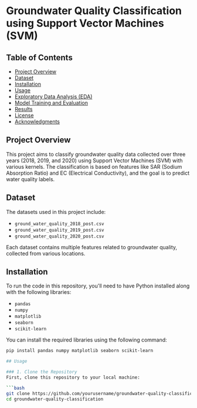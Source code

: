 # Groundwater Quality Classification using Support Vector Machines (SVM)

## Table of Contents
- [Project Overview](#project-overview)
- [Dataset](#dataset)
- [Installation](#installation)
- [Usage](#usage)
- [Exploratory Data Analysis (EDA)](#exploratory-data-analysis-eda)
- [Model Training and Evaluation](#model-training-and-evaluation)
- [Results](#results)
- [License](#license)
- [Acknowledgments](#acknowledgments)

## Project Overview

This project aims to classify groundwater quality data collected over three years (2018, 2019, and 2020) using Support Vector Machines (SVM) with various kernels. The classification is based on features like SAR (Sodium Absorption Ratio) and EC (Electrical Conductivity), and the goal is to predict water quality labels.

## Dataset

The datasets used in this project include:
- `ground_water_quality_2018_post.csv`
- `ground_water_quality_2019_post.csv`
- `ground_water_quality_2020_post.csv`

Each dataset contains multiple features related to groundwater quality, collected from various locations.

## Installation

To run the code in this repository, you'll need to have Python installed along with the following libraries:

- `pandas`
- `numpy`
- `matplotlib`
- `seaborn`
- `scikit-learn`

You can install the required libraries using the following command:

  ```bash
 pip install pandas numpy matplotlib seaborn scikit-learn

## Usage

### 1. Clone the Repository
First, clone this repository to your local machine:

```bash
git clone https://github.com/yourusername/groundwater-quality-classification.git
cd groundwater-quality-classification
